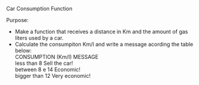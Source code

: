 Car Consumption Function

Purpose:

 - Make a function that receives a distance in Km and the amount of gas liters used by a car.          
 - Calculate the consumpiton Km/l and write a message acording the table below:        
    CONSUMPTION             (Km/l)           MESSAGE       
     less than                8           Sell the car!         
      between               8 e 14          Economic!        
    bigger than               12         Very economic!        
